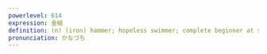 ```yaml
---
powerlevel: 614
expression: 金槌
definition: (n) (iron) hammer; hopeless swimmer; complete beginner at swimming; (P)
pronunciation: かなづち
---
```


